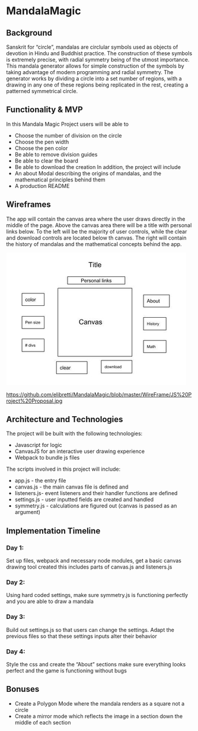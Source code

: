 # MandalaMagic

## Background
Sanskrit for “circle”, mandalas are circlular symbols used as objects of devotion in Hindu and Buddhist practice. The construction of these symbols is extremely precise, with radial symmetry being of the utmost importance. This mandala generator allows for simple construction of the symbols by taking advantage of modern programming and radial symmetry. 
The generator works by dividing a circle into a set number of regions, with a drawing in any one of these regions being replicated in the rest, creating a patterned symmetrical circle.

## Functionality & MVP
 In this Mandala Magic Project users will be able to
* Choose the number of division on the circle
* Choose the pen width
* Choose the pen color
* Be able to remove division guides
* Be able to clear the board
* Be able to download the creation
In addition, the project will include
* An about Modal describing the origins of mandalas, and the mathematical principles behind them
* A production README


## Wireframes
The app will contain the canvas area where the user draws directly in the middle of the page. Above the canvas area there will be a title with personal links below. To the left will be the majority of user controls, while the clear and download controls are located below th canvas. The right will contain the history of mandalas and the mathematical concepts behind the app.

![wireframe](wire_frame.jpg)

https://github.com/elibretti/MandalaMagic/blob/master/WireFrame/JS%20Project%20Proposal.jpg



## Architecture and Technologies
The project will be built with the following technologies:
* Javascript for logic
* CanvasJS for an interactive user drawing experience
* Webpack to bundle js files

The scripts involved in this project will include:
* app.js - the entry file
* canvas.js - the main canvas file is defined and 
* listeners.js- event listeners and their handler functions are defined 
* settings.js - user inputted fields are created and handled
* symmetry.js - calculations are figured out (canvas is passed as an argument)

## Implementation Timeline
### Day 1:
Set up files, webpack and necessary node modules, get a basic canvas drawing tool created this includes parts of canvas.js and listeners.js

### Day 2: 
Using hard coded settings, make sure symmetry.js is functioning perfectly and you are able to draw a mandala

### Day 3: 
Build out settings.js so that users can change the settings. Adapt the previous files so that these settings inputs alter their behavior

### Day 4: 
Style the css and create the “About” sections make sure everything looks perfect and the game is functioning without bugs

## Bonuses
* Create a Polygon Mode  where the mandala renders as a square not a circle
* Create a mirror mode which reflects the image in a section down the middle of each section

 
